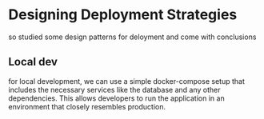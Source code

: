 # Designing Deployment Strategies

so studied some design patterns for deloyment and come with conclusions


## Local dev
for local development, we can use a simple docker-compose setup that includes the necessary services like the database and any other dependencies. This allows developers to run the application in an environment that closely resembles production.

